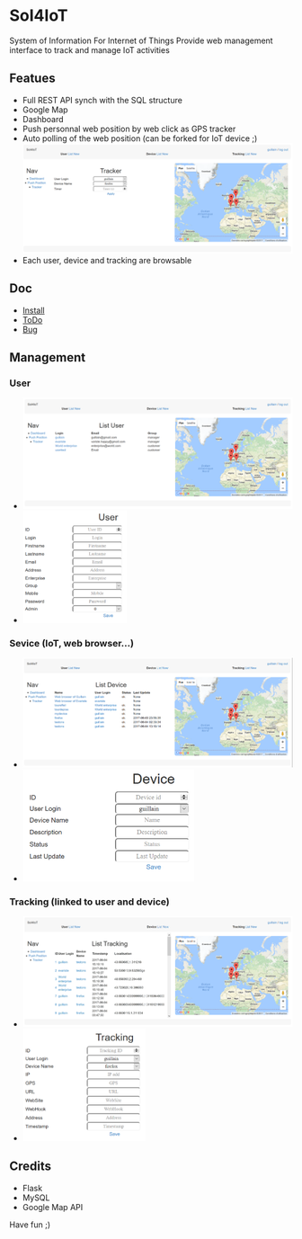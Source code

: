 # SoI4IoT
System of Information For Internet of Things
Provide web management interface to track and manage IoT activities

## Featues
* Full REST API synch with the SQL structure
* Google Map
* Dashboard
* Push personnal web position by web click as GPS tracker
* Auto polling of the web position (can be forked for IoT device ;)
![Tracker](doc/Tracker.png)
* Each user, device and tracking are browsable

## Doc
* [Install](doc/install.md)
* [ToDo](doc/todo.md)
* [Bug](doc/bug.md)

## Management
### User
* ![List_User](doc/List_User.png)
* <img src="doc/User.png" height="200px">
### Sevice (IoT, web browser...)
* ![List_Device](doc/List_Device.png)
* <img src="doc/Device.png" height="200px">
### Tracking (linked to user and device)
* ![List_Tracking](doc/List_Tracking.png)
* <img src="doc/Tracking.png" height="200px">

## Credits
* Flask
* MySQL
* Google Map API

Have fun ;)
